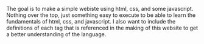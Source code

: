 The goal is to make a simple webiste using html, css, and some javascript. Nothing over the top, just something easy
to execute to be able to learn the fundamentals of html, css, and javascript.
I also want to include the definitions of each tag that is referenced in the making of this website to get a better understanding of the language.

